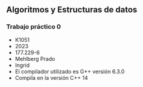 ## Algoritmos y Estructuras de datos
### Trabajo práctico 0

+ K1051
+ 2023
+ 177.229-6
+ Mehlberg Prado
+ Ingrid
+ El compilador utilizado es G++ versión 6.3.0
+ Compila en la versión C++ 14
